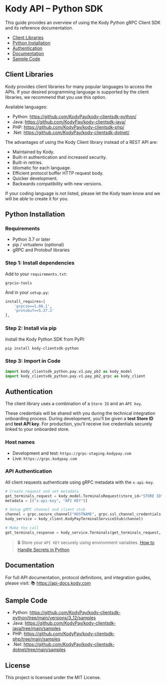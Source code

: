 
# Kody API – Python SDK

This guide provides an overview of using the Kody Python gRPC Client SDK and its reference documentation.

- [Client Libraries](#client-libraries)
- [Python Installation](#python-installation)
- [Authentication](#authentication)
- [Documentation](#documentation)
- [Sample Code](#sample-code)

## Client Libraries

Kody provides client libraries for many popular languages to access the APIs. If your desired programming language is supported by the client libraries, we recommend that you use this option.

Available languages:
- Python: https://github.com/KodyPay/kody-clientsdk-python/
- Java: https://github.com/KodyPay/kody-clientsdk-java/
- PHP: https://github.com/KodyPay/kody-clientsdk-php/
- .Net: https://github.com/KodyPay/kody-clientsdk-dotnet/

The advantages of using the Kody Client library instead of a REST API are:
- Maintained by Kody.
- Built-in authentication and increased security.
- Built-in retries.
- Idiomatic for each language.
- Efficient protocol buffer HTTP request body.
- Quicker development.
- Backwards compatibility with new versions.

If your coding language is not listed, please let the Kody team know and we will be able to create it for you.

## Python Installation

### Requirements

- Python 3.7 or later
- pip / virtualenv (optional)
- gRPC and Protobuf libraries

### Step 1: Install dependencies

Add to your `requirements.txt`:

```text
grpcio-tools
```

And in your `setup.py`:

```python
install_requires=[
    'grpcio==1.66.1',
    'protobuf==5.27.2'
],
```

### Step 2: Install via pip

Install the Kody Python SDK from PyPI:

```bash
pip install kody-clientsdk-python
```

### Step 3: Import in Code

```python
import kody_clientsdk_python.pay.v1.pay_pb2 as kody_model
import kody_clientsdk_python.pay.v1.pay_pb2_grpc as kody_client
```

## Authentication

The client library uses a combination of a `Store ID` and an `API key`.

These credentials will be shared with you during the technical integration onboarding process. During development, you’ll be given a **test Store ID** and **test API key**. For production, you’ll receive live credentials securely linked to your onboarded store.

### Host names

- Development and test: `https://grpc-staging.kodypay.com`
- Live: `https://grpc.kodypay.com`

### API Authentication

All client requests authenticate using gRPC metadata with the `x-api-key`.

```python
# Create request and set metadata
get_terminals_request = kody_model.TerminalsRequest(store_id="STORE ID")
metadata = [("x-api-key", "API KEY")]

# Setup gRPC channel and client stub
channel = grpc.secure_channel("HOSTNAME", grpc.ssl_channel_credentials())
kody_service = kody_client.KodyPayTerminalServiceStub(channel)

# Make the call
get_terminals_response = kody_service.Terminals(get_terminals_request, metadata=metadata)
```

> 🔒 Store your `API KEY` securely using environment variables. [How to Handle Secrets in Python](https://blog.gitguardian.com/how-to-handle-secrets-in-python/)

## Documentation

For full API documentation, protocol definitions, and integration guides, please visit:
📚 https://api-docs.kody.com

## Sample Code

- Python: https://github.com/KodyPay/kody-clientsdk-python/tree/main/versions/3_12/samples
- Java: https://github.com/KodyPay/kody-clientsdk-java/tree/main/samples
- PHP: https://github.com/KodyPay/kody-clientsdk-php/tree/main/samples
- .Net: https://github.com/KodyPay/kody-clientsdk-dotnet/tree/main/samples

## License

This project is licensed under the MIT License.
